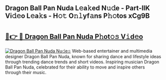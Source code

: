 ## Dragon Ball Pan Nuda L𝚎a𝚔ed N𝚞𝚍e - Part-llK Vi𝚍𝚎o L𝚎a𝚔s - H𝚘𝚝 O𝚗𝚕yf𝚊ns P𝚑𝚘tos xCg9B

# <h2><a href="http://kfaclc.oniu.top/?m=Dragon+Ball+Pan+Nuda">🔗👉 🔴 Dragon Ball Pan Nuda P𝚑ot𝚘𝚜 V𝚒d𝚎o</a></h2>

[![Dragon Ball Pan Nuda Nu𝚍e𝚜](https://i.imgur.com/0qMVB7G.gif)](http://kfaclc.oniu.top/?m=Dragon+Ball+Pan+Nuda)
Web-based entertainer and multimedia designer Dragon Ball Pan Nuda, known for sharing dance and lifestyle ideas through trending dance trends and short videos. Inspiring musician Dragon Ball Pan Nuda, celebrated for their ability to move and inspire others through their music.  
